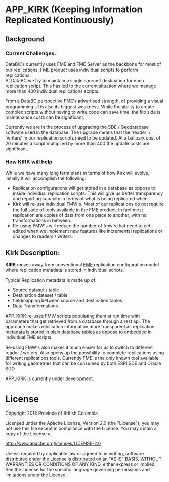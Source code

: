 # APP_KIRK (Keeping Information Replicated Kontinuously)

## Background

### Current Challenges.
DataBC's currently uses FME and FME Server as the backbone for most of our 
replications.  FME product uses individual scripts to perform replications.  
At DataBC we try to maintain a single source / destination for each 
replication script.  This has led to the current situation where we
manage more than 400 individual replications scripts.

From a DataBC perspective FME's advertised strength, of providing a visual programming
UI is also its biggest weakness.  While the ability to create complex scripts 
without having to write code can save time, the flip side is maintenance costs can
be significant.

Currently we are in the process of upgrading the SDE / Geodatabase software used
in the database.  The upgrade means that the 'reader' / 'writers' in our replication
scripts need to be updated.  At a ballpark cost of 20 minutes a script multiplied by 
more than 400 the update costs are significant.

### How KIRK will help
While we have many long term plans in terms of how Kirk will evolve, initially it 
will accomplish the following:
- Replication configurations will get stored in a database as oppose to inside 
  individual replication scripts.  This will give us better transparency and reporting
  capacity in terms of what is being replicated when.
- Kirk will re-use individual FMW's.  Most of our replications do not require the 
  full suite of tools available in the FME product.  In fact most replication are 
  copies of data from one place to another, with no transformations in between.
- Re-using FMW's will reduce the number of fmw's that need to get edited when we 
  implement new features like incremental replications or changes to readers / 
  writers.   

 
## Kirk Description:

**KIRK** moves away from conventional [FME](https://www.safe.com/) replication 
configuration model where replication metadata is stored in individual scripts.

Typical Replication metadata is made up of:
   - Source dataset / table
   - Destination dataset / table
   - fieldmapping between source and destination tables
   - Data Transformations 

APP_KIRK re-uses FMW scripts populating them at run time with parameters that 
get retrieved from a database through a rest api.  The approach makes replication 
information more transparent as replication metadata is stored in plain database 
tables as oppose to embedded in individual FME scripts.  

Re-using FMW's also makes it much easier for us to switch to different reader / 
writers.  Also opens up the possibility to complete replications using different 
replications tools.  Currently FME is the only known tool available for writing 
geometries that can be consumed by both ESRI SDE and Oracle SDO.

APP_KIRK is currently under development.

# License
Copyright 2018 Province of British Columbia

Licensed under the Apache License, Version 2.0 (the "License");
you may not use this file except in compliance with the License.
You may obtain a copy of the License at

   http://www.apache.org/licenses/LICENSE-2.0

Unless required by applicable law or agreed to in writing, software
distributed under the License is distributed on an "AS IS" BASIS,
WITHOUT WARRANTIES OR CONDITIONS OF ANY KIND, either express or implied.
See the License for the specific language governing permissions and
limitations under the License.
